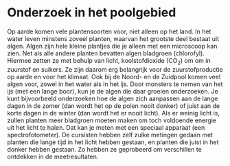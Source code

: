 # Onderzoek in het poolgebied
Op aarde komen vele plantensoorten voor, niet alleen op het land. In het water leven minstens zoveel planten, waarvan het grootste deel bestaat uit algen. Algen zijn hele kleine plantjes die je alleen met een microscoop kan zien. Net als alle andere planten bevatten algen bladgroen (chlorofyl). Hiermee zetten ze met behulp van licht, koolstofdioxide (CO<sub>2</sub>) om om in zuurstof en suikers. Ze zijn daarom erg belangrijk voor de zuurstofproductie op aarde en voor het klimaat. Ook bij de Noord- en de Zuidpool komen veel algen voor, zowel in het water als in het ijs. Door monsters te nemen van het ijs (met een lange boor), kun je de algen die daar groeien onderzoeken. Je kunt bijvoorbeeld onderzoeken hoe de algen zich aanpassen aan de lange dagen in de zomer (dan wordt het op de polen nooit donker) of juist aan de korte dagen in de winter (dan wordt het er nooit licht). Als er weinig licht is, zullen planten meer bladgroen moeten maken om toch voldoende energie uit het licht te halen. Dat kan je meten met een speciaal apparaat (een spectrofotometer). De cursisten hebben zelf zulke metingen gedaan met planten die lange tijd in het licht hebben gestaan, en planten die juist in het donker hebben gestaan. Zo hebben ze geprobeerd om verschillen te ontdekken in de meetresultaten.
